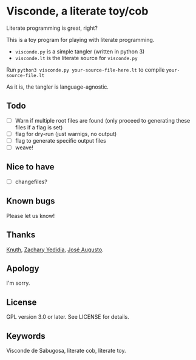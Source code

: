 # Visconde, a literate toy/cob

Literate programming is great, right?

This is a toy program for playing with literate programming.

- `visconde.py` is a simple tangler (written in python 3)
- `visconde.lt` is the literate source for `visconde.py`

Run `python3 visconde.py your-source-file-here.lt` to compile `your-source-file.lt`

As it is, the tangler is language-agnostic. 

## Todo

- [ ] Warn if multiple root files are found (only proceed to
  generating these files if a flag is set)
- [ ] flag for dry-run (just warnigs, no output)
- [ ] flag to generate specific output files
- [ ] weave!

## Nice to have

- [ ] changefiles?

## Known bugs

Please let us know!

## Thanks

[Knuth](http://www-cs-faculty.stanford.edu/~knuth/), [Zachary Yedidia](https://github.com/zyedidia), [José Augusto](www.ime.usp.br/~jose/).

## Apology

I'm sorry.

## License

GPL version 3.0 or later. See LICENSE for details.

## Keywords

Visconde de Sabugosa, literate cob, literate toy.

